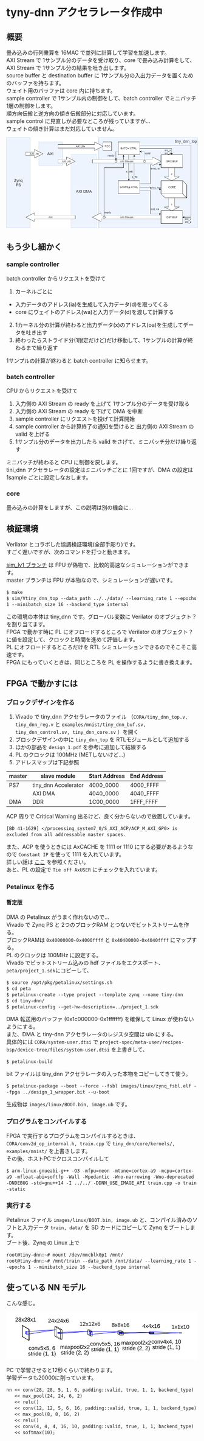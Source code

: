 # tyny-dnn アクセラレータ作成中

## 概要

畳み込みの行列乗算を 16MAC で並列に計算して学習を加速します。  
AXI Stream で 1サンプル分のデータを受け取り、core で畳み込み計算をして、AXI Stream で 1サンプル分の結果を吐き出します。  
source buffer と destination buffer に 1サンプル分の入出力データを置くためのバッファを持ちます。  
ウェイト用のバッファは core 内に持ちます。  
sample controller で 1サンプル内の制御をして、batch controller でミニバッチ 1層の制御をします。  
順方向伝搬と逆方向の傾き伝搬部分に対応しています。  
sample control に見直しが必要なところが残っていますが…  
ウェイトの傾き計算はまだ対応していません。

![](top.png)

## もう少し細かく

### sample controller
batch controller からリクエストを受けて
1. カーネルごとに
  - 入力データのアドレス(ia)を生成して入力データ(d)を取ってくる
  - core にウェイトのアドレス(wa)と入力データ(d)を渡して計算する
2. 1カーネル分の計算が終わると出力データ(x)のアドレス(oa)を生成してデータを吐き出す
3. 終わったらストライド分(1限定だけど)だけ移動して、1サンプルの計算が終わるまで繰り返す

1サンプルの計算が終わると batch controller に知らせます。

### batch controller
CPU からリクエストを受けて
1. 入力側の AXI Stream の ready を上げて 1サンプル分のデータを受け取る
2. 入力側の AXI Stream の ready を下げて DMA を中断
3. sample controller にリクエストを投げて計算開始
4. sample controller から計算終了の通知を受けると 出力側の AXI Stream の valid を上げる
5. 1サンプル分のデータを出力したら valid をさげて、ミニバッチ分だけ繰り返す

ミニバッチが終わると CPU に制御を戻します。  
tini_dnn アクセラレータの設定はミニバッチごとに 1回ですが、DMA の設定は 1sample ごとに設定しなおします。

### core
畳み込みの計算をしますが、この説明は別の機会に…

## 検証環境
Verilator とコラボした協調検証環境(全部手彫り)です。  
すごく遅いですが、次のコマンドを打つと動きます。

[sim_lv1 ブランチ](https://github.com/tom01h/tiny-dnn/tree/sim_lv1) は FPU が偽物で、比較的高速なシミュレーションができます。  
master ブランチは FPU が本物なので、シミュレーションが遅いです。

```
$ make
$ sim/Vtiny_dnn_top --data_path ../../data/ --learning_rate 1 --epochs 1 --minibatch_size 16 --backend_type internal
```

この環境の本体は tiny_dnn です。グローバル変数に Verilator のオブジェクト？を割り当てます。  
FPGA で動かす時に PL にオフロードするところで Verilator のオブジェクト？に値を設定して、クロックと時間を進めて評価します。  
PL にオフロードするところだけを RTL シミュレーションできるのでそこそこ高速です。  
FPGA にもっていくときは、同じところを PL を操作するように書き換えます。

## FPGA で動かすには

### ブロックデザインを作る

1. Vivado で tiny_dnn アクセラレータのファイル （```CORA/tiny_dnn_top.v, tiny_dnn_reg.v``` と ```examples/mnist/tiny_dnn_buf.sv, tiny_dnn_control.sv, tiny_dnn_core.sv``` ）を開く
2. ブロックデザインの中に ```tiny_dnn_top``` を RTLモジュールとして追加する
3. ほかの部品を ```design_1.pdf``` を参考に追加して結線する
4. PL のクロックは 100MHz (METしないけど…)
5. アドレスマップは下記参照

| master | slave module         | Start Address | End Address |
|--------|----------------------|---------------|-------------|
| PS7    | tiny_dnn Accelerator | 4000_0000     | 4000_FFFF   |
|        | AXI DMA              | 4040_0000     | 4040_FFFF   |
| DMA    | DDR                  | 1C00_0000     | 1FFF_FFFF   |

ACP 周りで Critical Warning 出るけど、良く分からないので放置しています。

```
[BD 41-1629] </processing_system7_0/S_AXI_ACP/ACP_M_AXI_GP0> is excluded from all addressable master spaces.
```

また、ACP を使うときには AxCACHE を 1111 or 1110 にする必要があるようなので ```Constant IP``` を使って 1111 を入れています。  
詳しい話は [ここ](https://qiita.com/ikwzm/items/b2ee2e2ade0806a9ec07) を参照ください。  
あと、PL の設定で ```Tie off AxUSER``` にチェックを入れています。

### Petalinux を作る

#### 暫定版
DMA の Petalinux がうまく作れないので…  
Vivado で Zynq PS と 2つのブロックRAM とつないでビットストリームを作る。  
ブロックRAMは ```0x40000000-0x4000ffff``` と ```0x40400000-0x4040ffff``` にマップする。  
PL のクロックは 100MHz に設定する。  
Vivado でビットストリーム込みの hdf ファイルをエクスポート、```peta/project_1.sdk```にコピーして、

```
$ source /opt/pkg/petalinux/settings.sh
$ cd peta
$ petalinux-create --type project --template zynq --name tiny-dnn
$ cd tiny-dnn/
$ petalinux-config --get-hw-description=../project_1.sdk
```

DMA 転送用のバッファ (0x1c000000-0x1fffffff) を確保して Linux が使わないようにする。  
また、DMA と tiny-dnn アクセラレータのレジスタ空間は uio にする。  
具体的には ```CORA/system-user.dtsi``` で ```project-spec/meta-user/recipes-bsp/device-tree/files/system-user.dtsi``` を上書きして、

```
$ petalinux-build
```

bit ファイルは tiny_dnn アクセラレータの入った本物をコピーしてきて使う。

```
$ petalinux-package --boot --force --fsbl images/linux/zynq_fsbl.elf --fpga ../design_1_wrapper.bit --u-boot
```

生成物は ```images/linux/BOOT.bin, image.ub``` です。

### プログラムをコンパイルする

FPGA で実行するプログラムをコンパイルするときは、```CORA/conv2d_op_internal.h, train.cpp``` で ```tiny_dnn/core/kernels/, examples/mnist/``` を上書きします。    
その後、ホストPCでクロスコンパイルして
```
$ arm-linux-gnueabi-g++ -O3 -mfpu=neon -mtune=cortex-a9 -mcpu=cortex-a9 -mfloat-abi=softfp -Wall -Wpedantic -Wno-narrowing -Wno-deprecated -DNDEBUG -std=gnu++14 -I ../../ -DDNN_USE_IMAGE_API train.cpp -o train -static
```

### 実行する

Petalinux ファイル ```images/linux/BOOT.bin, image.ub``` と、コンパイル済みのソフトと入力データ ```train, data/``` を SD カードにコピーして Zynq をブートします。  
ブート後、Zynq の Linux 上で

```
root@tiny-dnn:~# mount /dev/mmcblk0p1 /mnt/
root@tiny-dnn:~# /mnt/train --data_path /mnt/data/ --learning_rate 1 --epochs 1 --minibatch_size 16 --backend_type internal
```

## 使っている NN モデル
こんな感じ。  

![](mnist.svg)

PC で学習させると12秒くらいで終わります。  
学習データも20000に削っています。
```
nn << conv(28, 28, 5, 1, 6, padding::valid, true, 1, 1, backend_type)
   << max_pool(24, 24, 6, 2)
   << relu()
   << conv(12, 12, 5, 6, 16, padding::valid, true, 1, 1, backend_type)
   << max_pool(8, 8, 16, 2)
   << relu()
   << conv(4, 4, 4, 16, 10, padding::valid, true, 1, 1, backend_type)
   << softmax(10);
```
